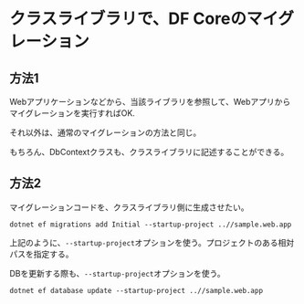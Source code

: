 # クラスライブラリで、DF Coreのマイグレーション

## 方法1

Webアプリケーションなどから、当該ライブラリを参照して、Webアプリからマイグレーションを実行すればOK.

それ以外は、通常のマイグレーションの方法と同じ。

もちろん、DbContextクラスも、クラスライブラリに記述することができる。

## 方法2

マイグレーションコードを、クラスライブラリ側に生成させたい。

```
dotnet ef migrations add Initial --startup-project ..//sample.web.app
```

上記のように、`--startup-project`オプションを使う。プロジェクトのある相対パスを指定する。

DBを更新する際も、`--startup-project`オプションを使う。


```
dotnet ef database update --startup-project ..//sample.web.app
```

